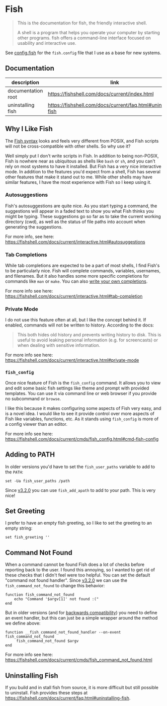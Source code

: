 # Fish

> This is the documentation for fish, the friendly interactive shell.
>
> A shell is a program that helps you operate your computer by starting other programs. fish offers a command-line
> interface focused on usability and interactive use.

See [config.fish](/shells/fish/config.fish) for the `fish.config` file that I use as a base for new systems.

## Documentation

| description        | link                                                          |
|--------------------|---------------------------------------------------------------|
| documentation root | https://fishshell.com/docs/current/index.html                 |
| uninstalling fish  | https://fishshell.com/docs/current/faq.html#uninstalling-fish |

## Why I Like Fish

The [Fish syntax](https://fishshell.com/docs/current/language.html) looks and feels very different from POSIX, and Fish
scripts will not be cross-compatible with other shells. So why use it?

Well simply put I don't write scripts in Fish. In addition to being non-POSIX, Fish is nowhere near as ubiquitous as
shells like `bash` or `sh`, and you can't rely on most systems to have it installed. But Fish has a very nice
interactive mode. In addition to the features you'd expect from a shell, Fish has several other features that make it
stand out to me. While other shells may have similar features, I have the most experience with Fish so I keep using it.

### Autosuggestions

Fish's autosuggestions are quite nice. As you start typing a command, the suggestions will appear in a faded text to
show you what Fish thinks you might be typing. These suggestions go so far as to take the current working directory
(cwd), as well as the status of file paths into account when generating the suggestions.

For more info, see here: <https://fishshell.com/docs/current/interactive.html#autosuggestions>

### Tab Completions

While tab completions are expected to be a part of most shells, I find Fish's to be particularly nice. Fish will
complete commands, variables, usernames, and filenames. But it also handles some more specific completions for commands
like `man` or `make`. You can also [write your own completions](https://fishshell.com/docs/current/completions.html#completion-own).

For more info see here: <https://fishshell.com/docs/current/interactive.html#tab-completion>

### Private Mode

I do not use this feature often at all, but I like the concept behind it. If enabled, commands will not be written to
history. According to the docs:

> This both hides old history and prevents writing history to disk. This is useful to avoid leaking personal information
> (e.g. for screencasts) or when dealing with sensitive information.

For more info see here: <https://fishshell.com/docs/current/interactive.html#private-mode>

### `fish_config`

Once nice feature of Fish is the `fish_config` command. It allows you to view and edit some basic fish settings like
theme and prompt with provided templates. You can use it via command line or web browser if you provide no subcommand or
`browse`.

I like this because it makes configuring some aspects of Fish very easy, and is a novel idea. I would like to see it
provide control over more aspects of Fish like variables, functions, etc. As it stands using `fish_config` is more of a
config viewer than an editor.

For more info see here: <https://fishshell.com/docs/current/cmds/fish_config.html#cmd-fish-config>

## Adding to PATH

In older versions you'd have to set the `fish_user_paths` variable to add to the `PATH`:

```fish
set -Ua fish_user_paths /path
```

Since [v3.2.0](https://fishshell.com/docs/current/relnotes.html#fish-3-2-0-released-march-1-2021) you can use
`fish_add_apath` to add to your path. This is very nice!

## Set Greeting

I prefer to have an empty fish greeting, so I like to set the greeting to an empty string:

```fish
set fish_greeting ''
```

## Command Not Found

When a command cannot be found Fish does a lot of checks before reporting back to the user. I found this annoying, so I
wanted to get rid of these checks that I didn't feel were too helpful. You can set the default "command not found
handler". Since [v3.2.0](https://fishshell.com/docs/current/relnotes.html#fish-3-2-0-released-march-1-2021) we can use
the `fish_command_not_found` to change this behavior:

```fish
function fish_command_not_found
    echo "Command '$argv[1]' not found :("
end
```

But in older versions (and for [backwards compatibility](https://fishshell.com/docs/current/cmds/fish_command_not_found.html#backwards-compatibility))
you need to define an event handler, but this can just be a simple wrapper around the method we define above:

```fish
function __fish_command_not_found_handler --on-event fish_command_not_found
     fish_command_not_found $argv
end
```

For more info see here: <https://fishshell.com/docs/current/cmds/fish_command_not_found.html>

## Uninstalling Fish

If you build and in stall fish from source, it is more difficult but still possible to uninstall. Fish provides these
steps at <https://fishshell.com/docs/current/faq.html#uninstalling-fish>.
